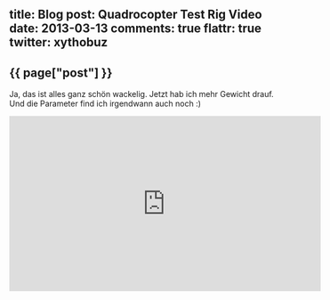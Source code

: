 title: Blog
post: Quadrocopter Test Rig Video
date: 2013-03-13
comments: true
flattr: true
twitter: xythobuz
---

## {{ page["post"] }}
<!--%
from datetime import datetime
date = datetime.strptime(page["date"], "%Y-%m-%d").strftime("%B %d, %Y")
print "*Posted at %s.*" % date
%-->

Ja, das ist alles ganz schön wackelig. Jetzt hab ich mehr Gewicht drauf. Und die Parameter find ich irgendwann auch noch :)

<iframe width="560" height="315" src="http://www.youtube-nocookie.com/embed/b5MhLgDhQ2c" frameborder="0" allowfullscreen></iframe>
